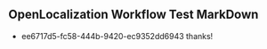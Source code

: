 ## OpenLocalization Workflow Test MarkDown
* ee6717d5-fc58-444b-9420-ec9352dd6943 
thanks!<!--HONumber=Mar16_HO3-->

